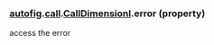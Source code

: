 ### [autofig](autofig.md).[call](autofig.call.md).[CallDimensionI](autofig.call.CallDimensionI.md).error (property)




access the error

